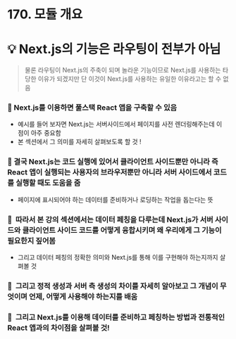# 170. 모듈 개요

# 💡 Next.js의 기능은 라우팅이 전부가 아님

> 물론 라우팅이 Next.js의 주축이 되며 놀라운 기능이므로 Next.js를 사용하는 타당한 이유가 되겠지만 단 이것이 Next.js를 사용하는 유일한 이유라고는 할 수 없음

### 📌 Next.js를 이용하면 풀스택 React 앱을 구축할 수 있음

- 예시를 들어 보자면 Next.js는 서버사이드에서 페이지를 사전 렌더링해주는데 이 점이 아주 중요함
- 본 섹션에서 그 의미를 자세히 살펴보도록 할 것 !

### 📌 결국 Next.js는 코드 실행에 있어서 클라이언트 사이드뿐만 아니라 즉 React 앱이 실행되는 사용자의 브라우저뿐만 아니라 서버 사이드에서 코드를 실행할 때도 도움을 줌

- 페이지에 표시되어야 하는 데이터를 준비하거나 로딩하는 작업을 돕는다는 뜻

### 📌  따라서 본 강의 섹션에서는 데이터 페칭을 다루는데 Next.js가 서버 사이드와 클라이언트 사이드 코드를 어떻게 융합시키며 왜 우리에게 그 기능이 필요한지 짚어봄

- 그리고 데이터 페칭의 정확한 의미와 Next.js를 통해 이를 구현해야 하는지까지 살펴볼 것

### 📌  그리고 정적 생성과 서버 측 생성의 차이를 자세히 알아보고 그 개념이 무엇이며 언제, 어떻게 사용해야 하는지를 배움

### 📌  그리고 Next.js를 이용해 데이터를 준비하고 페칭하는 방법과 전통적인 React 앱과의 차이점을 살펴볼 것!
